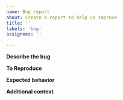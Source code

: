 ```yaml
---
name: Bug report
about: Create a report to help us improve
title: ''
labels: 'bug'
assignees: ''

---
```


**Describe the bug**

<!-- A clear and concise description of what the bug is. -->

**To Reproduce**

<!-- Steps to reproduce the behavior: -->

**Expected behavior**

<!-- What you expected to happen -->

**Additional context**

<!-- Add any other context about the problem or environement here. -->
